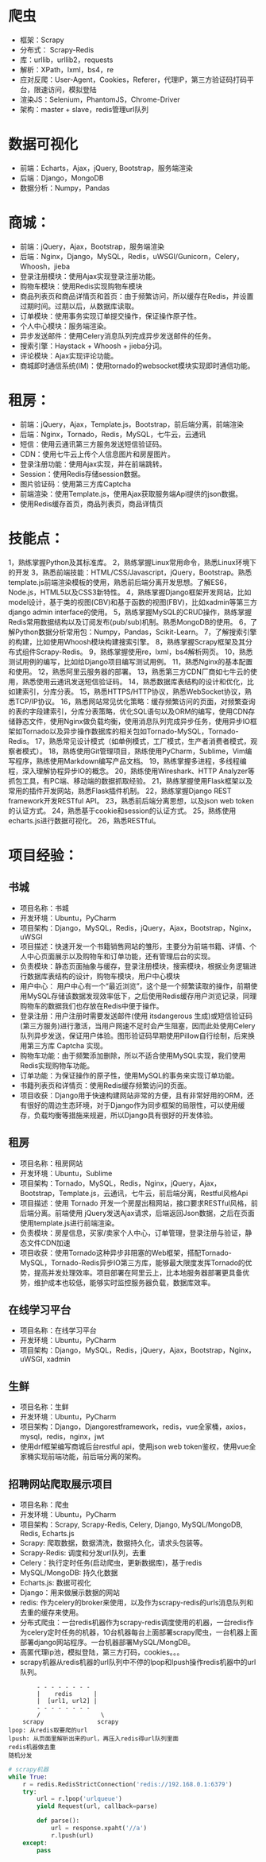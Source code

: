 # 爬虫
- 框架：Scrapy
- 分布式： Scrapy-Redis
- 库：urllib，urllib2，requests
- 解析：XPath，lxml，bs4，re
- 应对反爬：User-Agent，Cookies，Referer，代理IP，第三方验证码打码平台，限速访问，模拟登陆
- 渲染JS：Selenium，PhantomJS，Chrome-Driver
- 架构：master + slave，redis管理url队列

# 数据可视化
- 前端：Echarts，Ajax，jQuery, Bootstrap，服务端渲染
- 后端：Django，MongoDB
- 数据分析：Numpy，Pandas

# 商城：
- 前端：jQuery，Ajax，Bootstrap，服务端渲染
- 后端：Nginx，Django，MySQL，Redis，uWSGI/Gunicorn，Celery，Whoosh，jieba
- 登录注册模块：使用Ajax实现登录注册功能。
- 购物车模块：使用Redis实现购物车模块
- 商品列表页和商品详情页和首页：由于频繁访问，所以缓存在Redis，并设置过期时间。过期以后，从数据库读取。
- 订单模块：使用事务实现订单提交操作，保证操作原子性。
- 个人中心模块：服务端渲染。
- 异步发送邮件：使用Celery消息队列完成异步发送邮件的任务。
- 搜索引擎：Haystack + Whoosh + jieba分词。
- 评论模块：Ajax实现评论功能。
- 商城即时通信系统(IM)：使用tornado的websocket模块实现即时通信功能。

# 租房：
- 前端：jQuery，Ajax，Template.js，Bootstrap，前后端分离，前端渲染
- 后端：Nginx，Tornado，Redis，MySQL，七牛云，云通讯
- 短信：使用云通讯第三方服务发送短信验证码。
- CDN：使用七牛云上传个人信息图片和房屋图片。
- 登录注册功能：使用Ajax实现，并在前端跳转。
- Session：使用Redis存储session数据。
- 图片验证码：使用第三方库Captcha
- 前端渲染：使用Template.js，使用Ajax获取服务端Api提供的json数据。
- 使用Redis缓存首页，商品列表页，商品详情页

# 技能点：
1，熟练掌握Python及其标准库。
2，熟练掌握Linux常用命令，熟悉Linux环境下的开发
3，熟悉前端技能：HTML/CSS/Javascript，jQuery，Bootstrap。熟悉template.js前端渲染模板的使用，熟悉前后端分离开发思想。了解ES6，Node.js，HTML5以及CSS3新特性。
4，熟练掌握Django框架开发网站，比如model设计，基于类的视图(CBV)和基于函数的视图(FBV)，比如xadmin等第三方django admin interface的使用。
5，熟练掌握MySQL的CRUD操作，熟练掌握Redis常用数据结构以及订阅发布(pub/sub)机制。熟悉MongoDB的使用。
6，了解Python数据分析常用包：Numpy，Pandas，Scikit-Learn。
7，了解搜索引擎的构建，比如使用Whoosh模块构建搜索引擎。
8，熟练掌握Scrapy框架及其分布式组件Scrapy-Redis。
9，熟练掌握使用re，lxml，bs4解析网页。
10，熟悉测试用例的编写，比如给Django项目编写测试用例。
11，熟悉Nginx的基本配置和使用。
12，熟悉阿里云服务器的部署。
13，熟悉第三方CDN厂商如七牛云的使用，熟悉使用云通讯发送短信验证码。
14，熟悉数据库表结构的设计和优化，比如建索引，分库分表。
15，熟悉HTTPS/HTTP协议，熟悉WebSocket协议，熟悉TCP/IP协议。
16，熟悉网站常见优化策略：缓存频繁访问的页面，对频繁查询的表的字段建索引，分库分表策略，优化SQL语句以及ORM的编写，使用CDN存储静态文件，使用Nginx做负载均衡，使用消息队列完成异步任务，使用异步IO框架如Tornado以及异步操作数据库的相关包如Tornado-MySQL，Tornado-Redis。
17，熟悉常见设计模式（如单例模式，工厂模式，生产者消费者模式，观察者模式）。
18，熟练使用Git管理项目，熟练使用PyCharm，Sublime，Vim编写程序，熟练使用Markdown编写产品文档。
19，熟练掌握多进程，多线程编程，深入理解协程异步IO的概念。
20，熟练使用Wireshark、HTTP Analyzer等抓包工具，有PC端、移动端的数据抓取经验。
21，熟练掌握使用Flask框架以及常用的插件开发网站，熟悉Flask插件机制。
22，熟练掌握Django REST framework开发RESTful API。
23，熟悉前后端分离思想，以及json web token的认证方式。
24，熟悉基于cookie和session的认证方式。
25，熟练使用echarts.js进行数据可视化。
26，熟悉RESTful。


# 项目经验：
## 书城
- 项目名称：书城
- 开发环境：Ubuntu，PyCharm
- 项目架构：Django，MySQL，Redis，jQuery，Ajax，Bootstrap，Nginx，uWSGI
- 项目描述：快速开发一个书籍销售网站的雏形，主要分为前端书籍、详情、个人中心页面展示以及购物车和订单功能，还有管理后台的实现。
- 负责模块：静态页面抽象与缓存，登录注册模块，搜索模块，根据业务逻辑进行数据库表结构的设计，购物车模块，用户中心模块
- 用户中心： 用户中心有一个“最近浏览”，这个是一个频繁读取的操作，前期使用MySQL存储该数据发现效率低下，之后使用Redis缓存用户浏览记录，同理购物车的数据我们也存放在Redis中便于操作。
- 登录注册：用户注册时需要发送邮件(使用 itsdangerous 生成)或短信验证码(第三方服务)进行激活，当用户网速不足时会产生阻塞，因而此处使用Celery队列异步发送，保证用户体验。图形验证码早期使用Pillow自行绘制，后来换用第三方库 Captcha 实现。
- 购物车功能：由于频繁添加删除，所以不适合使用MySQL实现，我们使用Redis实现购物车功能。
- 订单功能：为保证操作的原子性，使用MySQL的事务来实现订单功能。
- 书籍列表页和详情页：使用Redis缓存频繁访问的页面。
- 项目收获：Django用于快速构建网站非常的方便，且有非常好用的ORM，还有很好的周边生态环境，对于Django作为同步框架的局限性，可以使用缓存，负载均衡等措施来规避，所以Django具有很好的开发体验。

## 租房
- 项目名称：租房网站
- 开发环境：Ubuntu，Sublime
- 项目架构：Tornado，MySQL，Redis，Nginx，jQuery，Ajax，Bootstrap，Template.js，云通讯，七牛云，前后端分离，Restful风格Api
- 项目描述：使用 Tornado 开发一个房屋出租网站，接口要求RESTful风格，前后端分离。前端使用 jQuery发送Ajax请求，后端返回Json数据，之后在页面使用template.js进行前端渲染。
- 负责模块：房屋信息，买家/卖家个人中心，订单管理，登录注册与验证，静态文件CDN加速
- 项目收获：使用Tornado这种异步非阻塞的Web框架，搭配Tornado-MySQL，Tornado-Redis异步IO第三方库，能够最大限度发挥Tornado的优势，提高并发处理效率。项目部署在阿里云上，比本地服务器部署更具备优势，维护成本也较低，能够实时监控服务器负载，数据库效率。

## 在线学习平台
- 项目名称：在线学习平台
- 开发环境：Ubuntu，PyCharm
- 项目架构：Django，MySQL，Redis，jQuery，Ajax，Bootstrap，Nginx，uWSGI, xadmin

## 生鲜
- 项目名称：生鲜
- 开发环境：Ubuntu，PyCharm
- 项目架构：Django，Djangorestframework，redis，vue全家桶，axios，mysql，redis，nginx，jwt
- 使用drf框架编写商城后台restful api，使用json web token鉴权，使用vue全家桶实现前端功能，前后端分离的架构。


## 招聘网站爬取展示项目
- 项目名称：爬虫
- 开发环境：Ubuntu，PyCharm
- 项目架构：Scrapy, Scrapy-Redis, Celery, Django, MySQL/MongoDB, Redis, Echarts.js
- Scrapy: 爬取数据，数据清洗，数据持久化，请求头包装等。
- Scrapy-Redis: 调度和分发url队列，去重
- Celery：执行定时任务(启动爬虫，更新数据库)，基于redis
- MySQL/MongoDB: 持久化数据
- Echarts.js: 数据可视化
- Django：用来做展示数据的网站
- redis: 作为celery的broker来使用，以及作为scrapy-redis的urls消息队列和去重的缓存来使用。
- 分布式爬虫：一台redis机器作为scrapy-redis调度使用的机器，一台redis作为celery定时任务的机器，10台机器每台上面部署scrapy爬虫，一台机器上面部署django网站程序。一台机器部署MySQL/MongDB。
- 高匿代理ip池，模拟登陆，第三方打码，cookies。。。
- scrapy机器从redis机器的url队列中不停的lpop和lpush操作redis机器中的url队列。

```
        - - - - - - - -
        |    redis      |
        |  [url1, url2] |
        - - - - - - - -
        /                 \
    scrapy               scrapy
lpop: 从redis取要爬的url
lpush: 从页面里解析出来的url，再压入redis得url队列里面
redis机器做去重
随机分发
```

```python
# scrapy机器
while True:
    r = redis.RedisStrictConnection('redis://192.168.0.1:6379')
    try:
        url = r.lpop('urlqueue')
        yield Request(url, callback=parse)

        def parse():
            url = response.xpaht('//a')
            r.lpush(url)
    except:
        pass
```